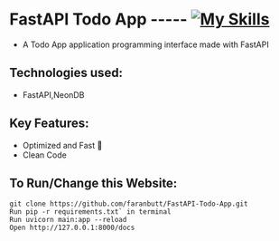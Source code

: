# FastAPI Todo App ----- [![My Skills](https://skillicons.dev/icons?i=fastapi,postgres)](https://skillicons.dev)

* A Todo App application programming interface made with FastAPI

## Technologies used:
* FastAPI,NeonDB 

## Key Features:
* Optimized and Fast 🚀
* Clean Code

## To Run/Change this Website:
```
git clone https://github.com/faranbutt/FastAPI-Todo-App.git
Run pip -r requirements.txt` in terminal
Run uvicorn main:app --reload
Open http://127.0.0.1:8000/docs
```




